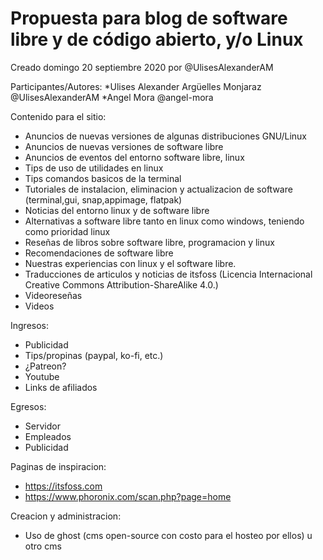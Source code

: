 # Propuesta para blog de software libre y de código abierto, y/o Linux
Creado domingo 20 septiembre 2020 por @UlisesAlexanderAM

Participantes/Autores:
*Ulises Alexander Argüelles Monjaraz @UlisesAlexanderAM
*Angel Mora @angel-mora

Contenido para el sitio:

* Anuncios de nuevas versiones de algunas distribuciones GNU/Linux
* Anuncios de nuevas versiones de software libre
* Anuncios de eventos del entorno software libre, linux
* Tips de uso de utilidades en linux
* Tips comandos basicos de la terminal
* Tutoriales de instalacion, eliminacion y actualizacion de software (terminal,gui, snap,appimage, flatpak)
* Noticias del entorno linux y de software libre
* Alternativas a software libre tanto en linux como windows, teniendo como prioridad linux
* Reseñas de libros sobre software libre, programacion y linux
* Recomendaciones de software libre
* Nuestras experiencias con linux y el software libre.
* Traducciones de articulos y noticias de itsfoss (Licencia Internacional Creative Commons Attribution-ShareAlike 4.0.)
* Videoreseñas
* Videos


Ingresos:

* Publicidad
* Tips/propinas (paypal, ko-fi, etc.)
* ¿Patreon?
* Youtube
* Links de afiliados


Egresos:

* Servidor
* Empleados
* Publicidad


Paginas de inspiracion:

* <https://itsfoss.com>
* <https://www.phoronix.com/scan.php?page=home>



Creacion y administracion:

* Uso de ghost (cms open-source con costo para el hosteo por ellos) u otro cms

